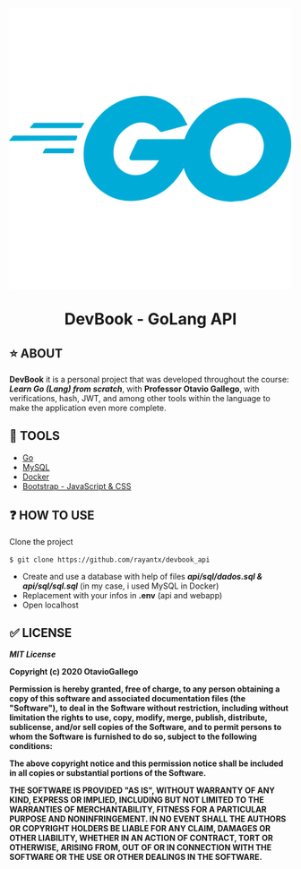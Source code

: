 <h1 align="center">
    <img src="./webapp/assets/readme/golang_logo.webp">
    <p>DevBook - GoLang API</p>
</h1>

## ⭐ ABOUT

**DevBook** it is a personal project that was developed throughout the course:
***Learn Go (Lang) from scratch***, with **Professor Otavio Gallego**, with verifications, hash, JWT, and among other tools within the language to make the application even more complete.

## 🔨 TOOLS

- [Go](https://go.dev/)
- [MySQL](https://www.mysql.com/)
- [Docker](https://www.docker.com/)
- [Bootstrap - JavaScript & CSS](https://getbootstrap.com/)

## ❓ HOW TO USE


Clone the project

```$ git clone https://github.com/rayantx/devbook_api```

 - Create and use a database with help of files ***api/sql/dados.sql & api/sql/sql.sql*** (in my case, i used MySQL in Docker)
 - Replacement with your infos in **.env** (api and webapp)
 - Open localhost

 ## ✅ LICENSE

 ***MIT License***

**Copyright (c) 2020 OtavioGallego**

**Permission is hereby granted, free of charge, to any person obtaining a copy
of this software and associated documentation files (the "Software"), to deal
in the Software without restriction, including without limitation the rights
to use, copy, modify, merge, publish, distribute, sublicense, and/or sell
copies of the Software, and to permit persons to whom the Software is
furnished to do so, subject to the following conditions:**

**The above copyright notice and this permission notice shall be included in all
copies or substantial portions of the Software.**

**THE SOFTWARE IS PROVIDED "AS IS", WITHOUT WARRANTY OF ANY KIND, EXPRESS OR
IMPLIED, INCLUDING BUT NOT LIMITED TO THE WARRANTIES OF MERCHANTABILITY,
FITNESS FOR A PARTICULAR PURPOSE AND NONINFRINGEMENT. IN NO EVENT SHALL THE
AUTHORS OR COPYRIGHT HOLDERS BE LIABLE FOR ANY CLAIM, DAMAGES OR OTHER
LIABILITY, WHETHER IN AN ACTION OF CONTRACT, TORT OR OTHERWISE, ARISING FROM,
OUT OF OR IN CONNECTION WITH THE SOFTWARE OR THE USE OR OTHER DEALINGS IN THE
SOFTWARE.**
